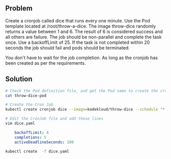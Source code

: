## **Problem**
Create a cronjob called dice that runs every one minute. 
Use the Pod template located at /root/throw-a-dice. 
The image throw-dice randomly returns a value between 1 and 6. 
The result of 6 is considered success and all others are failure.
The job should be non-parallel and complete the task once. Use a backoffLimit of 25.
If the task is not completed within 20 seconds the job should fail and pods should be terminated.

You don't have to wait for the job completion. As long as the cronjob has been created as per the requirements.

## **Solution**

```bash
# Check the Pod definition file, and get the Pod name to create the cronJob
cat throw-dice-pod

# Create the Cron Job
kubectl create cronjob dice --image=kodekloud/throw-dice --schedule "* * * * *" --dry-run=client -o yaml > dice.yaml

# Edit the CronJob file and add these lines
vim dice.yaml
```
```yaml
    backoffLimit: 4
    completions: 5
    activeDeadlineSeconds: 100
```

```bash
kubectl create  -f dice.yaml
```